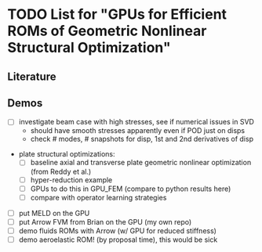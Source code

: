 # TODO List for "GPUs for Efficient ROMs of Geometric Nonlinear Structural Optimization"

## Literature


## Demos
- [ ] investigate beam case with high stresses, see if numerical issues in SVD
    * should have smooth stresses apparently even if POD just on disps
    * check # modes, # snapshots for disp, 1st and 2nd derivatives of disp
* plate structural optimizations:
    - [ ] baseline axial and transverse plate geometric nonlinear optimization (from Reddy et al.)
    - [ ] hyper-reduction example
    - [ ] GPUs to do this in GPU_FEM (compare to python results here)
    - [ ] compare with operator learning strategies
- [ ] put MELD on the GPU
- [ ] put Arrow FVM from Brian on the GPU (my own repo)
- [ ] demo fluids ROMs with Arrow (w/ GPU for reduced stiffness)
- [ ] demo aeroelastic ROM! (by proposal time), this would be sick